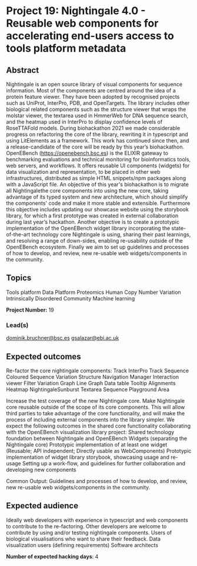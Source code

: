 # Project 19: Nightingale 4.0 - Reusable web components for accelerating end-users access to tools platform metadata

## Abstract

Nightingale is an open source library of visual components for sequence information. Most of the components are centred around the idea of a protein feature viewer. They have been adopted by recognised projects such as UniProt, InterPro, PDB, and OpenTargets. 
The library includes other biological related components such as the structure viewer that wraps the molstar viewer, the textarea used in HmmerWeb for DNA sequence search, and the heatmap used in InterPro to display confidence levels of RoseTTAFold models.
During biohackathon 2021 we made considerable progress on refactoring the core of the library, rewriting it in typescript and using LitElements as a framework. This work has continued since then, and a release-candidate of the core will be ready by this year’s biohackathon. 
OpenEBench (https://openebench.bsc.es) is the ELIXIR gateway to benchmarking evaluations and technical monitoring for bioinformatics tools, web servers, and workflows. It offers reusable UI components (widgets) for data visualization and representation, to be placed in other web infrastructures, distributed as simple HTML snippets/npm packages along with a JavaScript file.
An objective of this year's biohackathon is to migrate all Nightingalethe core components into using the new core, taking advantage of its typed system and new architecture, which should simplify the components' code and make it more stable and extensible. Furthermore this objective includes updating our showcase website using the storybook library, for which a first prototype was created in external collaboration during last year’s hackathon.
Another objective is to create a prototypic implementation of the OpenEBench widget library incorporating the state-of-the-art technology core Nightingale is using, sharing their past learnings, and resolving a range of down-sides, enabling re-usability outside of the OpenEBench ecosystem.
Finally we aim to set up guidelines and processes of how to develop, and review, new re-usable web widgets/components in the community.


## Topics

Tools platform
Data Platform
Proteomics
Human Copy Number Variation
Intrinsically Disordered Community
Machine learning


**Project Number:** 19

### Lead(s)

dominik.bruchner@bsc.es
gsalazar@ebi.ac.uk

## Expected outcomes

Re-factor the core nightingale components:
Track
InterPro Track
Sequence
Coloured Sequence
Variation
Structure
Navigation
Manager
Interaction viewer
Filter
Variation Graph
Line Graph
Data table
Tooltip
Alignments
Heatmap
NightingaleSunburst
Textarea Sequence
Playground Area

Increase the test coverage of the new Nightingale core.
Make Nightingale core reusable outside of the scope of its core components. This will allow third parties to take advantage of the core functionality, and will make the process of including external components into the library simpler. 
We expect the following outcomes in the shared core functionality collaborating with the OpenEBench visualization library project:
Shared technology foundation between Nightingale and OpenEBench Widgets (separating the Nightingale core)
Prototypic implementation of at least one widget (Reusable; API independent; Directly usable as WebComponents)
Prototypic implementation of widget library storybook, showcasing usage and re-usage
Setting up a work-flow, and guidelines for further collaboration and developing new components

Common Output:
Guidelines and processes of how to develop, and review, new re-usable web widgets/components in the community.


## Expected audience

Ideally web developers with experience in typescript and web components to contribute to the re-factoring. 
Other developers are welcome to contribute by using and/or testing nightingale components.
Users of biological visualisations who want to share their feedback. 
Data visualization users (defining requirements)
Software architects


**Number of expected hacking days**: 4


